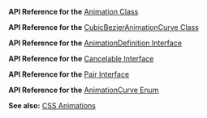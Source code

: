 
**API Reference for the** [Animation Class](https://docs.nativescript.org/api-reference/classes/_ui_animation_.animation)

**API Reference for the** [CubicBezierAnimationCurve Class](https://docs.nativescript.org/api-reference/classes/_ui_animation_.cubicbezieranimationcurve)

**API Reference for the** [AnimationDefinition Interface](https://docs.nativescript.org/api-reference/interfaces/_ui_animation_.animationdefinition)

**API Reference for the** [Cancelable Interface](https://docs.nativescript.org/api-reference/interfaces/_ui_animation_.cancelable)

**API Reference for the** [Pair Interface](https://docs.nativescript.org/api-reference/interfaces/_ui_animation_.pair)

**API Reference for the** [AnimationCurve Enum](https://docs.nativescript.org/api-reference/modules/_ui_enums_.animationcurve)

**See also:** [CSS Animations](https://docs.nativescript.org/ui/animation-css)
